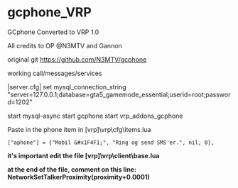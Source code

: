 # gcphone_VRP
GCphone Converted to VRP 1.0

All credits to OP @N3MTV and Gannon

original git
https://github.com/N3MTV/gcphone


working call/messages/services

|server.cfg|
set mysql_connection_string "server=127.0.0.1;database=gta5_gamemode_essential;userid=root;password=1202"

start mysql-async
start gcphone
start vrp_addons_gcphone

Paste in the phone item in [vrp]\vrp\cfg\items.lua
```
["aphone"] = {"Mobil &#x1F4F1;", "Ring og send SMS'er.", nil, 0},
```

**it's important edit the file [vrp]\vrp\client\base.lua**

**at the end of the file, comment on this line: NetworkSetTalkerProximity(proximity+0.0001)**
